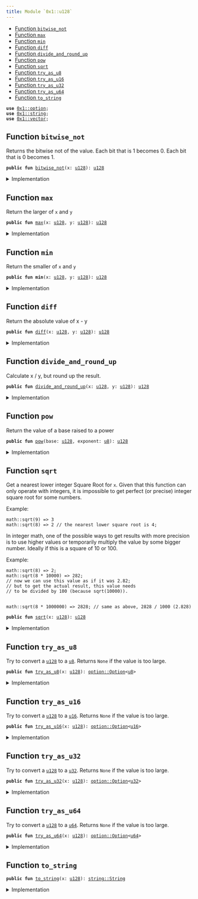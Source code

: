 ```yaml
---
title: Module `0x1::u128`
---
```




-  [Function `bitwise_not`](#0x1_u128_bitwise_not)
-  [Function `max`](#0x1_u128_max)
-  [Function `min`](#0x1_u128_min)
-  [Function `diff`](#0x1_u128_diff)
-  [Function `divide_and_round_up`](#0x1_u128_divide_and_round_up)
-  [Function `pow`](#0x1_u128_pow)
-  [Function `sqrt`](#0x1_u128_sqrt)
-  [Function `try_as_u8`](#0x1_u128_try_as_u8)
-  [Function `try_as_u16`](#0x1_u128_try_as_u16)
-  [Function `try_as_u32`](#0x1_u128_try_as_u32)
-  [Function `try_as_u64`](#0x1_u128_try_as_u64)
-  [Function `to_string`](#0x1_u128_to_string)


<pre><code><b>use</b> <a href="option.md#0x1_option">0x1::option</a>;
<b>use</b> <a href="string.md#0x1_string">0x1::string</a>;
<b>use</b> <a href="vector.md#0x1_vector">0x1::vector</a>;
</code></pre>



<a name="0x1_u128_bitwise_not"></a>

## Function `bitwise_not`

Returns the bitwise not of the value.
Each bit that is 1 becomes 0. Each bit that is 0 becomes 1.


<pre><code><b>public</b> <b>fun</b> <a href="u128.md#0x1_u128_bitwise_not">bitwise_not</a>(x: <a href="u128.md#0x1_u128">u128</a>): <a href="u128.md#0x1_u128">u128</a>
</code></pre>



<details>
<summary>Implementation</summary>


<pre><code><b>public</b> <b>fun</b> <a href="u128.md#0x1_u128_bitwise_not">bitwise_not</a>(x: <a href="u128.md#0x1_u128">u128</a>): <a href="u128.md#0x1_u128">u128</a> {
    x ^ max_value!()
}
</code></pre>



</details>

<a name="0x1_u128_max"></a>

## Function `max`

Return the larger of <code>x</code> and <code>y</code>


<pre><code><b>public</b> <b>fun</b> <a href="u128.md#0x1_u128_max">max</a>(x: <a href="u128.md#0x1_u128">u128</a>, y: <a href="u128.md#0x1_u128">u128</a>): <a href="u128.md#0x1_u128">u128</a>
</code></pre>



<details>
<summary>Implementation</summary>


<pre><code><b>public</b> <b>fun</b> <a href="u128.md#0x1_u128_max">max</a>(x: <a href="u128.md#0x1_u128">u128</a>, y: <a href="u128.md#0x1_u128">u128</a>): <a href="u128.md#0x1_u128">u128</a> {
    std::macros::num_max!(x, y)
}
</code></pre>



</details>

<a name="0x1_u128_min"></a>

## Function `min`

Return the smaller of <code>x</code> and <code>y</code>


<pre><code><b>public</b> <b>fun</b> <b>min</b>(x: <a href="u128.md#0x1_u128">u128</a>, y: <a href="u128.md#0x1_u128">u128</a>): <a href="u128.md#0x1_u128">u128</a>
</code></pre>



<details>
<summary>Implementation</summary>


<pre><code><b>public</b> <b>fun</b> <b>min</b>(x: <a href="u128.md#0x1_u128">u128</a>, y: <a href="u128.md#0x1_u128">u128</a>): <a href="u128.md#0x1_u128">u128</a> {
    std::macros::num_min!(x, y)
}
</code></pre>



</details>

<a name="0x1_u128_diff"></a>

## Function `diff`

Return the absolute value of x - y


<pre><code><b>public</b> <b>fun</b> <a href="u128.md#0x1_u128_diff">diff</a>(x: <a href="u128.md#0x1_u128">u128</a>, y: <a href="u128.md#0x1_u128">u128</a>): <a href="u128.md#0x1_u128">u128</a>
</code></pre>



<details>
<summary>Implementation</summary>


<pre><code><b>public</b> <b>fun</b> <a href="u128.md#0x1_u128_diff">diff</a>(x: <a href="u128.md#0x1_u128">u128</a>, y: <a href="u128.md#0x1_u128">u128</a>): <a href="u128.md#0x1_u128">u128</a> {
    std::macros::num_diff!(x, y)
}
</code></pre>



</details>

<a name="0x1_u128_divide_and_round_up"></a>

## Function `divide_and_round_up`

Calculate x / y, but round up the result.


<pre><code><b>public</b> <b>fun</b> <a href="u128.md#0x1_u128_divide_and_round_up">divide_and_round_up</a>(x: <a href="u128.md#0x1_u128">u128</a>, y: <a href="u128.md#0x1_u128">u128</a>): <a href="u128.md#0x1_u128">u128</a>
</code></pre>



<details>
<summary>Implementation</summary>


<pre><code><b>public</b> <b>fun</b> <a href="u128.md#0x1_u128_divide_and_round_up">divide_and_round_up</a>(x: <a href="u128.md#0x1_u128">u128</a>, y: <a href="u128.md#0x1_u128">u128</a>): <a href="u128.md#0x1_u128">u128</a> {
    std::macros::num_divide_and_round_up!(x, y)
}
</code></pre>



</details>

<a name="0x1_u128_pow"></a>

## Function `pow`

Return the value of a base raised to a power


<pre><code><b>public</b> <b>fun</b> <a href="u128.md#0x1_u128_pow">pow</a>(base: <a href="u128.md#0x1_u128">u128</a>, exponent: <a href="u8.md#0x1_u8">u8</a>): <a href="u128.md#0x1_u128">u128</a>
</code></pre>



<details>
<summary>Implementation</summary>


<pre><code><b>public</b> <b>fun</b> <a href="u128.md#0x1_u128_pow">pow</a>(base: <a href="u128.md#0x1_u128">u128</a>, exponent: <a href="u8.md#0x1_u8">u8</a>): <a href="u128.md#0x1_u128">u128</a> {
    std::macros::num_pow!(base, exponent)
}
</code></pre>



</details>

<a name="0x1_u128_sqrt"></a>

## Function `sqrt`

Get a nearest lower integer Square Root for <code>x</code>. Given that this
function can only operate with integers, it is impossible
to get perfect (or precise) integer square root for some numbers.

Example:
```
math::sqrt(9) => 3
math::sqrt(8) => 2 // the nearest lower square root is 4;
```

In integer math, one of the possible ways to get results with more
precision is to use higher values or temporarily multiply the
value by some bigger number. Ideally if this is a square of 10 or 100.

Example:
```
math::sqrt(8) => 2;
math::sqrt(8 * 10000) => 282;
// now we can use this value as if it was 2.82;
// but to get the actual result, this value needs
// to be divided by 100 (because sqrt(10000)).


math::sqrt(8 * 1000000) => 2828; // same as above, 2828 / 1000 (2.828)
```


<pre><code><b>public</b> <b>fun</b> <a href="u128.md#0x1_u128_sqrt">sqrt</a>(x: <a href="u128.md#0x1_u128">u128</a>): <a href="u128.md#0x1_u128">u128</a>
</code></pre>



<details>
<summary>Implementation</summary>


<pre><code><b>public</b> <b>fun</b> <a href="u128.md#0x1_u128_sqrt">sqrt</a>(x: <a href="u128.md#0x1_u128">u128</a>): <a href="u128.md#0x1_u128">u128</a> {
    std::macros::num_sqrt!&lt;<a href="u128.md#0x1_u128">u128</a>, <a href="u256.md#0x1_u256">u256</a>&gt;(x, 128)
}
</code></pre>



</details>

<a name="0x1_u128_try_as_u8"></a>

## Function `try_as_u8`

Try to convert a <code><a href="u128.md#0x1_u128">u128</a></code> to a <code><a href="u8.md#0x1_u8">u8</a></code>. Returns <code>None</code> if the value is too large.


<pre><code><b>public</b> <b>fun</b> <a href="u128.md#0x1_u128_try_as_u8">try_as_u8</a>(x: <a href="u128.md#0x1_u128">u128</a>): <a href="option.md#0x1_option_Option">option::Option</a>&lt;<a href="u8.md#0x1_u8">u8</a>&gt;
</code></pre>



<details>
<summary>Implementation</summary>


<pre><code><b>public</b> <b>fun</b> <a href="u128.md#0x1_u128_try_as_u8">try_as_u8</a>(x: <a href="u128.md#0x1_u128">u128</a>): Option&lt;<a href="u8.md#0x1_u8">u8</a>&gt; {
    std::macros::try_as_u8!(x)
}
</code></pre>



</details>

<a name="0x1_u128_try_as_u16"></a>

## Function `try_as_u16`

Try to convert a <code><a href="u128.md#0x1_u128">u128</a></code> to a <code><a href="u16.md#0x1_u16">u16</a></code>. Returns <code>None</code> if the value is too large.


<pre><code><b>public</b> <b>fun</b> <a href="u128.md#0x1_u128_try_as_u16">try_as_u16</a>(x: <a href="u128.md#0x1_u128">u128</a>): <a href="option.md#0x1_option_Option">option::Option</a>&lt;<a href="u16.md#0x1_u16">u16</a>&gt;
</code></pre>



<details>
<summary>Implementation</summary>


<pre><code><b>public</b> <b>fun</b> <a href="u128.md#0x1_u128_try_as_u16">try_as_u16</a>(x: <a href="u128.md#0x1_u128">u128</a>): Option&lt;<a href="u16.md#0x1_u16">u16</a>&gt; {
    std::macros::try_as_u16!(x)
}
</code></pre>



</details>

<a name="0x1_u128_try_as_u32"></a>

## Function `try_as_u32`

Try to convert a <code><a href="u128.md#0x1_u128">u128</a></code> to a <code><a href="u32.md#0x1_u32">u32</a></code>. Returns <code>None</code> if the value is too large.


<pre><code><b>public</b> <b>fun</b> <a href="u128.md#0x1_u128_try_as_u32">try_as_u32</a>(x: <a href="u128.md#0x1_u128">u128</a>): <a href="option.md#0x1_option_Option">option::Option</a>&lt;<a href="u32.md#0x1_u32">u32</a>&gt;
</code></pre>



<details>
<summary>Implementation</summary>


<pre><code><b>public</b> <b>fun</b> <a href="u128.md#0x1_u128_try_as_u32">try_as_u32</a>(x: <a href="u128.md#0x1_u128">u128</a>): Option&lt;<a href="u32.md#0x1_u32">u32</a>&gt; {
    std::macros::try_as_u32!(x)
}
</code></pre>



</details>

<a name="0x1_u128_try_as_u64"></a>

## Function `try_as_u64`

Try to convert a <code><a href="u128.md#0x1_u128">u128</a></code> to a <code><a href="u64.md#0x1_u64">u64</a></code>. Returns <code>None</code> if the value is too large.


<pre><code><b>public</b> <b>fun</b> <a href="u128.md#0x1_u128_try_as_u64">try_as_u64</a>(x: <a href="u128.md#0x1_u128">u128</a>): <a href="option.md#0x1_option_Option">option::Option</a>&lt;<a href="u64.md#0x1_u64">u64</a>&gt;
</code></pre>



<details>
<summary>Implementation</summary>


<pre><code><b>public</b> <b>fun</b> <a href="u128.md#0x1_u128_try_as_u64">try_as_u64</a>(x: <a href="u128.md#0x1_u128">u128</a>): Option&lt;<a href="u64.md#0x1_u64">u64</a>&gt; {
    std::macros::try_as_u64!(x)
}
</code></pre>



</details>

<a name="0x1_u128_to_string"></a>

## Function `to_string`



<pre><code><b>public</b> <b>fun</b> <a href="u128.md#0x1_u128_to_string">to_string</a>(x: <a href="u128.md#0x1_u128">u128</a>): <a href="string.md#0x1_string_String">string::String</a>
</code></pre>



<details>
<summary>Implementation</summary>


<pre><code><b>public</b> <b>fun</b> <a href="u128.md#0x1_u128_to_string">to_string</a>(x: <a href="u128.md#0x1_u128">u128</a>): String {
    std::macros::num_to_string!(x)
}
</code></pre>



</details>
